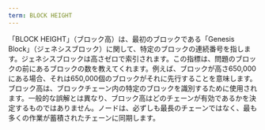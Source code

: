 ```yaml
---
term: BLOCK HEIGHT
---
```


「BLOCK HEIGHT」（ブロック高）は、最初のブロックである「Genesis Block」（ジェネシスブロック）に関して、特定のブロックの連続番号を指します。ジェネシスブロックは高さゼロで索引されます。この指標は、問題のブロックの前にあるブロックの数を教えてくれます。例えば、ブロックが高さ650,000にある場合、それは650,000個のブロックがそれに先行することを意味します。ブロック高は、ブロックチェーン内の特定のブロックを識別するために使用されます。一般的な誤解とは異なり、ブロック高はどのチェーンが有効であるかを決定するものではありません。ノードは、必ずしも最長のチェーンではなく、最も多くの作業が蓄積されたチェーンに同期します。